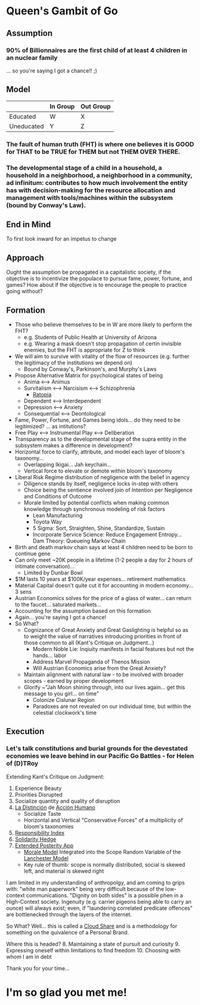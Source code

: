 # Queen's Gambit of Go


## Assumption

### 90% of Billionnaires are the first child of at least 4 children in an nuclear family

... so you're saying I got a chance!! ;)

## Model

|  | In Group | Out Group |
|----------|----------|----------|
| Educated   | W   | X |
| Uneducated   | Y   | Z |


### The fault of human truth (FHT) is where one believes it is GOOD for THAT to be TRUE for THEM but not THEM OVER THERE.

### The developmental stage of a child in a household, a household in a neighborhood, a neighborhood in a community, ad infinitum: contributes to how much involvement the entity has with decision-making for the resource allocation and management with tools/machines within the subsystem (bound by Conway's Law).

## End in Mind

To first look inward for an impetus to change

## Approach

Ought the assumption be propagated in a capitalistic society, if the objective is to incentivize the populace to pursue fame, power, fortune, and games? How about if the objective is to encourage the people to practice going without?

## Formation

- Those who believe themselves to be in W are more likely to perform the FHT?
    * e.g. Students of Public Health at University of Arizona
    * e.g. Wearing a mask doesn't stop propagation of certin invisible enemies, but the FHT is appropriate for Z to think
- We will aim to survive with vitality of the flow of resources (e.g. further the legitimacy of the institutions we depend on)
    * Bound by Conway's, Parkinson's, and Murphy's Laws
- Propose Alternative Matrix for psychological states of being
    * Anima <--> Animus
    * Survitalism <--> Narcisism <--> Schizophrenia
        * [Ratopia](https://en.wikipedia.org/wiki/Behavioral_sink)
    * Dependent <--> Interdependent
    * Depression <--> Anxiety
    * Consequential <--> Deontological
- Fame, Power, Fortune, and Games being idols... do they need to be legitimized? ... as intitutions?
- Free Play <--> Instrumental Play <--> Deliberation
- Transparency as to the developmental stage of the supra entity in the subsystem makes a difference in development?
- Horizontal force to clarify, attribute, and model each layer of bloom's taxonomy...
    - Overlapping Ikigai... Jah keychain...
    - Vertical force to elevate or demote within bloom's taxonomy
- Liberal Risk Regime distribution of negligence with the belief in agency
    * Diligence stands by itself, negligence locks in-step with others
    * Choice being the sentience involved join of Intention per Negligence and Conditions of Outcome
    * Morale limited by potential conflicts when making common knowledge through synchronous modeling of risk factors
        - Lean Manufacturing
        - Toyota Way
        - 5 Sigma: Sort, Straighten, Shine, Standardize, Sustain
        - Incorporate Service Science: Reduce Engagement Entropy... Dam Theory: Queueing Markov Chain
- Birth and death markov chain says at least 4 children need to be born to continue gene
- Can only meet ~20K people in a lifetime (1-2 people a day for 2 hours of intimate conversation)...
    * Limited by Dunbar Bowl
- $1M lasts 10 years at $100K/year expenses... retirement mathematics
- Material Capital doesn't quite cut it for accounting in modern economy... 3 sens
- Austrian Economics solves for the price of a glass of water... can return to the faucet... saturated markets...
- Accounting for the assumption based on this formation
- Again... you're saying I got a chance!
- So What?
    * Cognizance of Great Anxiety and Great Gaslighting is helpful so as to weight the value of narratives introducing priorities in front of those common to all (Kant's Critique on Judgment...)
        * Modern Noble Lie: Inqiuity manifests in facial features but not the hands... labor
        * Address Marvel Propaganda of Thenos Mission
        * Will Austrian Economics arise from the Great Anxiety?
    * Maintain alignment with natural law - to be involved with broader scopes - earned by proper development
    * Glorify ~"Jah Moon shining through, into our lives again... get this message to you girl... on time"
        * Colonize Cislunar Region
        * Paradoxes are not revealed on our individual time, but within the celestial clockwork's time


## Execution

### Let's talk constitutions and burial grounds for the devestated economies we leave behind in our Pacific Go Battles - for Helen of (D)TRoy

Extending Kant's Critique on Judgment:
1. Experience Beauty
2. Priorities Disrupted
3. Socialize quantity and quality of disruption
4. [La Distinción](https://en.wikipedia.org/wiki/Distinction_(book)) de [Acción Humano](https://en.wikipedia.org/wiki/Human_Action)
    * Socialize Taste
    * Horizontal and Vertical "Conservative Forces" of a multiplicity of bloom's taxonomies
5. [Responsibility Index](https://github.com/jeffy893/gurila.tools/blob/main/2021-03-12_Intention_Div_Negligence.pdf)
6. [Solidarity Hedge](https://github.com/jeffy893/gurila.tools/blob/main/2024-04-27_Clusteral_Solidarity_Hedge.pdf)
7. [Extended Posterity App](https://github.com/jeffy893/gurila.tools/tree/main/Posterity_Android_App)
    * [Morale Model](https://github.com/jeffy893/gurila.tools/blob/main/2024-02-03_Morale_Model_of_War_and_Love.pdf) Integrated into the Scope Random Variable of the [Lanchester Model](https://github.com/jeffy893/gurila.tools/blob/main/2020-06-16_Celestial_Clockwork.pdf)
    * Key rule of thumb: scope is normally distributed, social is skewed left, and material is skewed right

I am limited in my understanding of anthropolgy, and am coming to grips with: "white man paperwork" being very difficult because of the low-context communications. "Dignity on both sides" is a possible phen in a High-Context society. Ingenuity (e.g. carrier pigeons being able to carry an ounce) will always exist; even, if "laundering correlated predicate offences" are bottlenecked through the layers of the internet.

So What?
Well... this is called a [Cloud Share](https://jefferson.cloud) and is a methodology for something on the quivalence of a Personal Brand.

Where this is headed?
8. Maintaining a state of pursuit and curiosity
9. Expressing oneself within limitations to find freedom
10. Choosing with whom I am in debt

Thank you for your time...

# I'm so glad you met me!